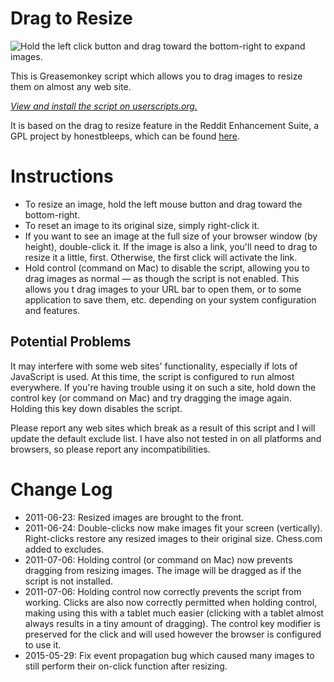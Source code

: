 # Drag to Resize

![Hold the left click button and drag toward the bottom-right to expand images.](https://s3.amazonaws.com/projects-assets.kylej.name/drag-to-resize.jpg)

This is Greasemonkey script which allows you to drag images to resize them on
almost any web site.

*[View and install the script on userscripts.org.](http://userscripts-mirror.org/scripts/show/105403)*


It is based on the drag to resize feature in the Reddit Enhancement Suite, a
GPL project by honestbleeps, which can be found
[here](https://redditenhancementsuite.com/).

# Instructions

* To resize an image, hold the left mouse button and drag toward the
bottom-right.
* To reset an image to its original size, simply right-click it.
* If you want to see an image at the full size of your browser window (by
height), double-click it. If the image is also a link, you'll need to drag to
resize it a little, first. Otherwise, the first click will activate the link.
* Hold control (command on Mac) to disable the script, allowing you to drag
images as normal — as though the script is not enabled. This allows you t
drag images to your URL bar to open them, or to some application to save them,
etc. depending on your system configuration and features.

## Potential Problems

It may interfere with some web sites' functionality, especially if lots of
JavaScript is used. At this time, the script is configured to run almost
everywhere. If you're having trouble using it on such a site, hold down the
control key (or command on Mac) and try dragging the image again. Holding this
key down disables the script.

Please report any web sites which break as a result of this script and I will
update the default exclude list. I have also not tested in on all platforms and
browsers, so please report any incompatibilities.

# Change Log

* 2011-06-23: Resized images are brought to the front.
* 2011-06-24: Double-clicks now make images fit your screen (vertically).
  Right-clicks restore any resized images to their original size. Chess.com
  added to excludes.
* 2011-07-06: Holding control (or command on Mac) now prevents dragging from
  resizing images. The image will be dragged as if the script is not installed.
* 2011-07-06: Holding control now correctly prevents the script from working.
  Clicks are also now correctly permitted when holding control, making using
  this with a tablet much easier (clicking with a tablet almost always results
  in a tiny amount of dragging). The control key modifier is preserved for the
  click and will used however the browser is configured to use it.
* 2015-05-29: Fix event propagation bug which caused many images to still
  perform their on-click function after resizing.
